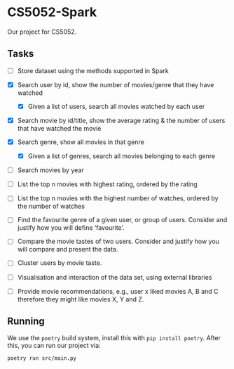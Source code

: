 # CS5052-Spark
Our project for CS5052.

## Tasks
- [ ] Store dataset using the methods supported in Spark
- [x] Search user by id, show the number of movies/genre that they have watched
    - [x] Given a list of users, search all movies watched by each user
- [x] Search movie by id/title, show the average rating & the number of users that have watched the movie
- [x] Search genre, show all movies in that genre
    - [x] Given a list of genres, search all movies belonging to each genre
- [ ] Search movies by year
- [ ] List the top n movies with highest rating, ordered by the rating
- [ ] List the top n movies with the highest number of watches, ordered by the number of watches

- [ ] Find the favourite genre of a given user, or group of users. Consider and justify how you will define ‘favourite’.
- [ ] Compare the movie tastes of two users. Consider and justify how you will compare and present the data.

- [ ] Cluster users by movie taste.
- [ ] Visualisation and interaction of the data set, using external libraries
- [ ] Provide movie recommendations, e.g., user x liked movies A, B and C therefore they might like movies X, Y and Z.

## Running
We use the `poetry` build system, install this with `pip install poetry`.
After this, you can run our project via:
```
poetry run src/main.py
```
